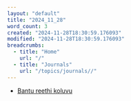 ```yaml
---
layout: "default"
title: "2024_11_28"
word_count: 3
created: "2024-11-28T18:30:59.176093"
modified: "2024-11-28T18:30:59.176093"
breadcrumbs:
  - title: "Home"
    url: "/"
  - title: "Journals"
    url: "/topics/journals//"
---
```

- [Bantu reethi koluvu](pages/bantu-reethi-koluvu/)